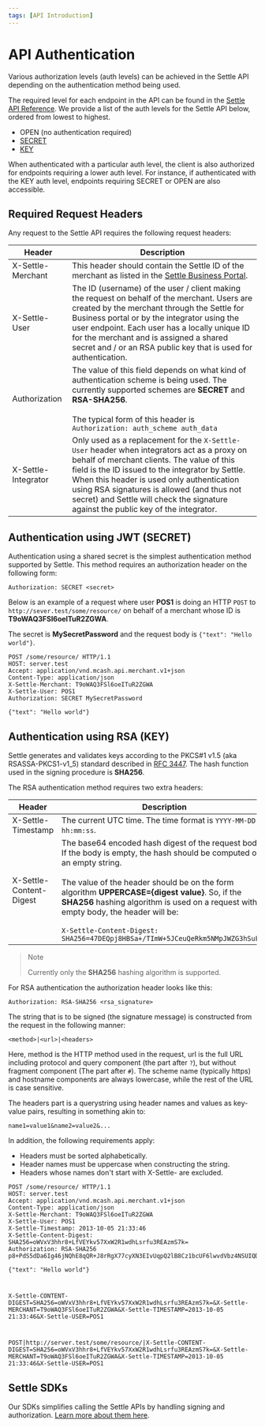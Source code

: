 ```yaml
---
tags: [API Introduction]
---
```


# API Authentication

Various authorization levels (auth levels) can be achieved in the Settle API depending on the authentication method being used.

The required level for each endpoint in the API can be found in the [Settle API Reference](reference/merchant.v1.yaml). We provide a list of the auth levels for the Settle API below, ordered from lowest to highest.

- OPEN (no authentication required)
- [SECRET](#authentication-using-jwt-secret)
- [KEY](#authentication-using-rsa-key)

When authenticated with a particular auth level, the client is also authorized for endpoints requiring a lower auth level. For instance, if authenticated with the KEY auth level, endpoints requiring SECRET or OPEN are also accessible.

 

## Required Request Headers

Any request to the Settle API requires the following request headers:


Header | Description
---------|----------
 X-Settle-Merchant | This header should contain the Settle ID of the merchant as listed in the [Settle Business Portal](https://business.settle.eu/).
 X-Settle-User | The ID (username) of the user / client making the request on behalf of the merchant. Users are created by the merchant through the Settle for Business portal or by the integrator using the user endpoint. Each user has a locally unique ID for the merchant and is assigned a shared secret and / or an RSA public key that is used for authentication.
 Authorization | The value of this field depends on what kind of authentication scheme is being used. The currently supported schemes are **SECRET** and **RSA-SHA256**.<br><br>The typical form of this header is `Authorization: auth_scheme auth_data`
 X-Settle-Integrator | Only used as a replacement for the `X-Settle-User` header when integrators act as a proxy on behalf of merchant clients. The value of this field is the ID issued to the integrator by Settle. When this header is used only authentication using RSA signatures is allowed (and thus not secret) and Settle will check the signature against the public key of the integrator.

####

## Authentication using JWT (SECRET)

Authentication using a shared secret is the simplest authentication method supported by Settle. This method requires an authorization header on the following form:

`Authorization: SECRET <secret>`

Below is an example of a request where user **POS1** is doing an HTTP `POST` to `http://sever.test/some/resource/` on behalf of a merchant whose ID is **T9oWAQ3FSl6oeITuR2ZGWA**.

The secret is **MySecretPassword** and the request body is `{"text": "Hello world"}`.

```http
POST /some/resource/ HTTP/1.1
HOST: server.test
Accept: application/vnd.mcash.api.merchant.v1+json
Content-Type: application/json
X-Settle-Merchant: T9oWAQ3FSl6oeITuR2ZGWA
X-Settle-User: POS1
Authorization: SECRET MySecretPassword

{"text": "Hello world"}
```

####

## Authentication using RSA (KEY)

Settle generates and validates keys according to the PKCS#1 v1.5 (aka RSASSA-PKCS1-v1_5) standard described in [RFC 3447](https://datatracker.ietf.org/doc/html/rfc3447#section-9.2). The hash function used in the signing procedure is **SHA256**.

The RSA authentication method requires two extra headers:

Header | Description
---------|----------
X-Settle-Timestamp | 	The current UTC time. The time format is `YYYY-MM-DD hh:mm:ss`.
X-Settle-Content-Digest | The base64 encoded hash digest of the request body. If the body is empty, the hash should be computed on an empty string.<br><br>The value of the header should be on the form algorithm **UPPERCASE={digest value}**. So, if the **SHA256** hashing algorithm is used on a request with empty body, the header will be:<br><br>`X-Settle-Content-Digest: SHA256=47DEQpj8HBSa+/TImW+5JCeuQeRkm5NMpJWZG3hSuFU=`

<!-- theme: warning -->
> Note
>
> Currently only the **SHA256** hashing algorithm is supported.


For RSA authentication the authorization header looks like this:

`Authorization: RSA-SHA256 <rsa_signature>`

The string that is to be signed (the signature message) is constructed from the request in the following manner:

`<method>|<url>|<headers>`

Here, method is the HTTP method used in the request, url is the full URL including protocol and query component (the part after `?`), but without fragment component (The part after `#`). The scheme name (typically https) and hostname components are always lowercase, while the rest of the URL is case sensitive.

The headers part is a querystring using header names and values as key-value pairs, resulting in something akin to:

`name1=value1&name2=value2&...`
 

In addition, the following requirements apply:

- Headers must be sorted alphabetically.
- Header names must be uppercase when constructing the string.
- Headers whose names don't start with X-Settle- are excluded.


```http title="Reusing the example in the previous section"
POST /some/resource/ HTTP/1.1
HOST: server.test
Accept: application/vnd.mcash.api.merchant.v1+json
Content-Type: application/json
X-Settle-Merchant: T9oWAQ3FSl6oeITuR2ZGWA
X-Settle-User: POS1
X-Settle-Timestamp: 2013-10-05 21:33:46
X-Settle-Content-Digest: SHA256=oWVxV3hhr8+LfVEYkv57XxW2R1wdhLsrfu3REAzmS7k=
Authorization: RSA-SHA256 p8+PdS5dDa6Ig46jNQhE8qQR+J8rRgX77cyXN3EIvUqpQ2lB8Cz1bcUF6lwvdVbz4NSUIQD/OCT8X2WtqRNbPW+5DDzGC1TytiV6p0EXiMOAl7s6kioHnVGaiCSHyfO6ZYB7ubtcMtUE0+7OEUcPeaqSHeL4wwUkO8W0+euwGsfwl9gOoQHBFIOh0bh8z3JNGhUeIZM8fvrk+8kj/s2A70IBvUOLwcFeP8uf6gTi1fz7BtgJ5rHmfvn9HvrsyO53/nx2mXZdAap4MfOZa6dp0ievZ5kU1vEfB2R6f4uPHzKLnaePlDOQMTk+uHlxU0ChkSqenbgJvpGuaOGiQekwsA==

{"text": "Hello world"}
```

#

```text title=The header part of the signature message"
X-Settle-CONTENT-DIGEST=SHA256=oWVxV3hhr8+LfVEYkv57XxW2R1wdhLsrfu3REAzmS7k=&X-Settle-MERCHANT=T9oWAQ3FSl6oeITuR2ZGWA&X-Settle-TIMESTAMP=2013-10-05 21:33:46&X-Settle-USER=POS1
```

#

```text title="The complete signature message"
POST|http://server.test/some/resource/|X-Settle-CONTENT-DIGEST=SHA256=oWVxV3hhr8+LfVEYkv57XxW2R1wdhLsrfu3REAzmS7k=&X-Settle-MERCHANT=T9oWAQ3FSl6oeITuR2ZGWA&X-Settle-TIMESTAMP=2013-10-05 21:33:46&X-Settle-USER=POS1
```

####

## Settle SDKs

Our SDKs simplifies calling the Settle APIs by handling signing and authorization. [Learn more about them here](./ZG9jOjM0NzQwMDEz-libraries-and-ui-components#server-side-libraries).







